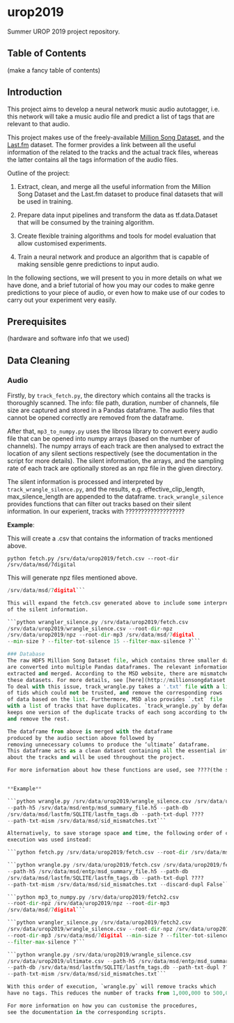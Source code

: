 # urop2019

Summer UROP 2019 project repository.

## Table of Contents
(make a fancy table of contents)

## Introduction
This project aims to develop a neural network music audio autotagger, i.e. this network will 
take a music audio file and predict a list of tags that are relevant to that audio.

This project makes use of the freely-available [Million Song Dataset]( http://millionsongdataset.com), 
and the [Last.fm](http://millionsongdataset.com/lastfm/) dataset. The former provides a link between 
all the useful information of the related to the tracks and the actual track files, whereas the 
latter contains all the tags information of the audio files.

Outline of the project:

1. Extract, clean, and merge all the useful information from the Million Song Dataset 
and the Last.fm dataset to produce final datasets that will be used in training.

2. Prepare data input pipelines and transform the data as tf.data.Dataset that 
will be consumed by the training algorithm.

3. Create flexible training algorithms and tools for model evaluation that allow 
customised experiments.

4.  Train a neural network and produce an algorithm that is capable of making sensible 
genre predictions to input audio.

In the following sections, we will present to you in more details on what we have done, 
and a brief tutorial of how you may our codes to make genre predictions to your piece of 
audio, or even how to make use of our codes to carry out your experiment very easily.


## Prerequisites
(hardware and software info that we used)

## Data Cleaning
### Audio
Firstly, by `track_fetch.py`, the directory which contains all the tracks is thoroughly 
scanned. The info: file path, duration,  number of channels, file size are captured and 
stored in a Pandas dataframe. The audio files that cannot be opened correctly are removed 
from the dataframe.  

After that, `mp3_to_numpy.py` uses the librosa library to convert every audio file that can 
be opened into numpy arrays (based on the number of channels). The numpy arrays of each track 
are then analysed to extract the location of any silent sections respectively (see the 
documentation in the script for more details). The silent information, the arrays, and the 
sampling rate of each track are optionally stored as an npz file in the given directory. 

The silent information is processed and interpreted by `track_wrangle_silence.py`, 
and the results, e.g. effective_clip_length, max_silence_length are appended to 
the dataframe. `track_wrangle_silence` provides functions that can filter out tracks 
based on their silent information. In our experient, tracks with ??????????????????? 


**Example**:

This will create a .csv that contains the information of tracks mentioned above.

`python fetch.py /srv/data/urop2019/fetch.csv --root-dir /srv/data/msd/7digital`

This will generate npz files mentioned above.

```python mp3_to_numpy.py /srv/data/urop2019/fetch.csv --root-dir-npz /srv/data/urop2019/npz --root-dir-mp3 
/srv/data/msd/7digital```

This will expand the fetch.csv generated above to include some interpretations 
of the silent information.

```python wrangler_silence.py /srv/data/urop2019/fetch.csv 
/srv/data/urop2019/wrangle_silence.csv --root-dir-npz 
/srv/data/urop2019/npz --root-dir-mp3 /srv/data/msd/7digital 
--min-size ? --filter-tot-silence 15 --filter-max-silence ?```

### Database 
The raw HDF5 Million Song Dataset file, which contains three smaller datasets, 
are converted into multiple Pandas dataframes. The relevant information is then 
extracted and merged. According to the MSD website, there are mismatches between 
these datasets. For more details, see [here](http://millionsongdataset.com/blog/12-2-12-fixing-matching-errors/). 
To deal with this issue, track_wrangle.py takes a '.txt' file with a list 
of tids which could not be trusted, and remove the corresponding rows 
of data based on the list. Furthermore, MSD also provides `.txt` file 
with a list of tracks that have duplicates. `track_wrangle.py` by default 
keeps one version of the duplicate tracks of each song according to the list 
and remove the rest. 

The dataframe from above is merged with the dataframe 
produced by the audio section above followed by 
removing unnecessary columns to produce the ‘ultimate’ dataframe. 
This dataframe acts as a clean dataset containing all the essential information 
about the tracks and will be used throughout the project.

For more information about how these functions are used, see ????(the smaller readme)


**Example**

```python wrangle.py /srv/data/urop2019/wrangle_silence.csv /srv/data/urop2019/ultimate.csv 
--path-h5 /srv/data/msd/entp/msd_summary_file.h5 --path-db 
/srv/data/msd/lastfm/SQLITE/lastfm_tags.db --path-txt-dupl ???? 
--path-txt-mism /srv/data/msd/sid_mismatches.txt```

Alternatively, to save storage space and time, the following order of code 
execution was used instead:

```python fetch.py /srv/data/urop2019/fetch.csv --root-dir /srv/data/msd/7digital```

```python wrangle.py /srv/data/urop2019/fetch.csv /srv/data/urop2019/fetch2.csv 
--path-h5 /srv/data/msd/entp/msd_summary_file.h5 --path-db 
/srv/data/msd/lastfm/SQLITE/lastfm_tags.db --path-txt-dupl ???? 
--path-txt-mism /srv/data/msd/sid_mismatches.txt --discard-dupl False```

```python mp3_to_numpy.py /srv/data/urop2019/fetch2.csv 
--root-dir-npz /srv/data/urop2019/npz --root-dir-mp3 
/srv/data/msd/7digital```

```python wrangler_silence.py /srv/data/urop2019/fetch2.csv 
/srv/data/urop2019/wrangle_silence.csv --root-dir-npz /srv/data/urop2019/npz 
--root-dir-mp3 /srv/data/msd/7digital --min-size ? --filter-tot-silence 15 
--filter-max-silence ?```

```python wrangle.py /srv/data/urop2019/wrangle_silence.csv 
/srv/data/urop2019/ultimate.csv --path-h5 /srv/data/msd/entp/msd_summary_file.h5 
--path-db /srv/data/msd/lastfm/SQLITE/lastfm_tags.db --path-txt-dupl ???? 
--path-txt-mism /srv/data/msd/sid_mismatches.txt```

With this order of execution, `wrangle.py` will remove tracks which 
have no tags. This reduces the number of tracks from 1,000,000 to 500,000+.

For more information on how you can customise the procedures, 
see the documentation in the corresponding scripts.

